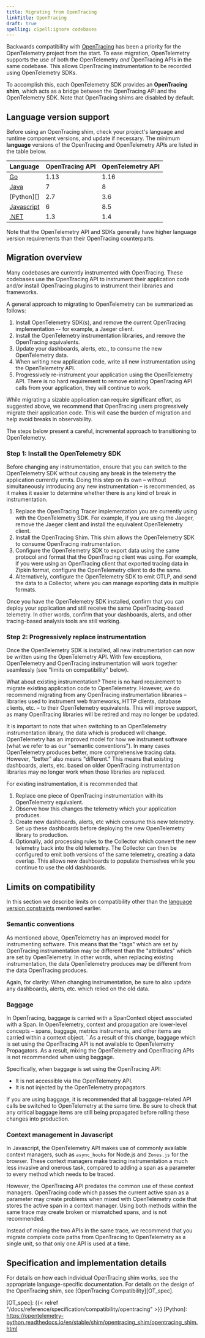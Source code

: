 ```yaml
---
title: Migrating from OpenTracing
linkTitle: OpenTracing
draft: true
spelling: cSpell:ignore codebases
---
```


Backwards compatibility with [OpenTracing][] has been a priority for the
OpenTelemetry project from the start. To ease migration, OpenTelemetry supports
the use of both the OpenTelemetry _and_ OpenTracing APIs in the same codebase.
This allows OpenTracing instrumentation to be recorded using OpenTelemetry SDKs.

To accomplish this, each OpenTelemetry SDK provides an **OpenTracing shim**,
which acts as a bridge between the OpenTracing API and the OpenTelemetry SDK.
Note that OpenTracing shims are disabled by default.

## Language version support

Before using an OpenTracing shim, check your project's language and runtime
component versions, and update if necessary. The minimum **language** versions
of the OpenTracing and OpenTelemetry APIs are listed in the table below.

| Language       | OpenTracing API  | OpenTelemetry API |
| -------------- | ---------------- | ----------------- |
| [Go][]         | 1.13             | 1.16              |
| [Java][]       | 7                | 8                 |
| [Python][]     | 2.7              | 3.6               |
| [Javascript][] | 6                | 8.5               |
| [.NET][]       | 1.3              | 1.4               |

Note that the OpenTelemetry API and SDKs generally have higher language version
requirements than their OpenTracing counterparts.

## Migration overview

Many codebases are currently instrumented with OpenTracing. These codebases use
the OpenTracing API to instrument their application code and/or install
OpenTracing plugins to instrument their libraries and frameworks.

A general approach to migrating to OpenTelemetry can be summarized as follows:

 1. Install OpenTelemetry SDK(s), and remove the current OpenTracing
    implementation -- for example, a Jaeger client.
 2. Install the OpenTelemetry instrumentation libraries, and remove the
    OpenTracing equivalents.
 3. Update your dashboards, alerts, etc., to consume the new OpenTelemetry data.
 4. When writing new application code, write all new instrumentation using the
    OpenTelemetry API.
 5. Progressively re-instrument your application using the OpenTelemetry API.
    There is no hard requirement to remove existing OpenTracing API calls from
    your application, they will continue to work.

While migrating a sizable application can require significant effort, as
suggested above, we recommend that OpenTracing users progressively migrate their
application code. This will ease the burden of migration and help avoid breaks
in observability.

The steps below present a careful, incremental approach to transitioning to
OpenTelemetry.

### Step 1: Install the OpenTelemetry SDK

Before changing any instrumentation, ensure that you can switch to the
OpenTelemetry SDK without causing any break in the telemetry the application
currently emits. Doing this step on its own – without simultaneously introducing
any new instrumentation – is recommended, as it makes it easier to determine whether
there is any kind of break in instrumentation.

 1. Replace the OpenTracing Tracer implementation you are currently using with
    the OpenTelemetry SDK. For example, if you are using the Jaeger, remove the
    Jaeger client and install the equivalent OpenTelemetry client.
 2. Install the OpenTracing Shim. This shim allows the OpenTelemetry SDK to
    consume OpenTracing instrumentation.
 3. Configure the OpenTelemetry SDK to export data using the same protocol and
    format that the OpenTracing client was using. For example, if you were using an
    OpenTracing client that exported tracing data in Zipkin format, configure the
    OpenTelemetry client to do the same.
 4. Alternatively, configure the OpenTelemetry SDK to emit OTLP, and send the
    data to a Collector, where you can manage exporting data in multiple formats.

Once you have the OpenTelemetry SDK installed, confirm that you can deploy your
application and still receive the same OpenTracing-based telemetry. In other
words, confirm that your dashboards, alerts, and other tracing-based analysis
tools are still working.

### Step 2: Progressively replace instrumentation

Once the OpenTelemetry SDK is installed, all new instrumentation can now be
written using the OpenTelemetry API. With few exceptions, OpenTelemetry and
OpenTracing instrumentation will work together seamlessly (see "limits on
compatibility" below).

What about existing instrumentation? There is no hard requirement to migrate
existing application code to OpenTelemetry. However, we do recommend migrating
from any OpenTracing instrumentation libraries – libraries used to instrument
web frameworks, HTTP clients, database clients, etc. – to their OpenTelemetry
equivalents. This will improve support, as many OpenTracing libraries will be
retired and may no longer be updated.

It is important to note that when switching to an OpenTelemetry instrumentation
library, the data which is produced will change. OpenTelemetry has an improved
model for how we instrument software (what we refer to as our "semantic
conventions"). In many cases OpenTelemetry produces better, more comprehensive
tracing data. However, "better" also means "different." This means that existing
dashboards, alerts, etc. based on older OpenTracing instrumentation libraries
may no longer work when those libraries are replaced.

For existing instrumentation, it is recommended that

 1. Replace one piece of OpenTracing instrumentation with its OpenTelemetry
    equivalent.
 2. Observe how this changes the telemetry which your application produces.
 3. Create new dashboards, alerts, etc which consume this new telemetry. Set up
    these dashboards before deploying the new OpenTelemetry library to production.
 4. Optionally, add processing rules to the Collector which convert the new
    telemetry back into the old telemetry. The Collector can then be configured to
    emit both versions of the same telemetry, creating a data overlap. This allows
    new dashboards to populate themselves while you continue to use the old
    dashboards.

## Limits on compatibility

In this section we describe limits on compatibility other than the [language
version constraints](#language-version-support) mentioned earlier.

### Semantic conventions

As mentioned above, OpenTelemetry has an improved model for instrumenting
software. This means that the "tags" which are set by OpenTracing
instrumentation may be different than the "attributes" which are set by
OpenTelemetry. In other words, when replacing existing instrumentation, the data
OpenTelemetry produces may be different from the data OpenTracing produces.

Again, for clarity: When changing instrumentation, be sure to also update any
dashboards, alerts, etc. which relied on the old data.

### Baggage

In OpenTracing, baggage is carried with a SpanContext object associated with a
Span. In OpenTelemetry, context and propagation are lower-level concepts –
spans, baggage, metrics instruments, and other items are carried within a
context object.
`
As a result of this change, baggage which is set using the OpenTracing API is
not available to OpenTelemetry Propagators. As a result, mixing the
OpenTelemetry and OpenTracing APIs is not recommended when using baggage.

Specifically, when baggage is set using the OpenTracing API:

* It is not accessible via the OpenTelemetry API.
* It is not injected by the OpenTelemetry propagators.

If you are using baggage, it is recommended that all baggage-related API calls
be switched to OpenTelemetry at the same time. Be sure to check that any
critical baggage items are still being propagated before rolling these changes
into production.

### Context management in Javascript

In Javascript, the OpenTelemetry API makes use of commonly available context
managers, such as `async_hooks` for Node.js and `Zones.js` for the browser. These
context managers make tracing instrumentation a much less invasive and onerous
task, compared to adding a span as a parameter to every method which needs to
be traced.

However, the OpenTracing API predates the common use of these context managers.
OpenTracing code which passes the current active span as a parameter may create
problems when mixed with OpenTelemetry code that stores the active span in a
context manager. Using both methods within the same trace may create broken or
mismatched spans, and is not recommended.

Instead of mixing the two APIs in the same trace, we recommend that you migrate
complete code paths from OpenTracing to OpenTelemetry as a single unit, so that
only one API is used at a time.


## Specification and implementation details

For details on how each individual OpenTracing shim works, see the appropriate
language-specific documentation. For details on the design of the OpenTracing
shim, see [OpenTracing Compatibility][OT_spec].

[.NET]: /docs/instrumentation/net/shim/
[Go]: https://pkg.go.dev/go.opentelemetry.io/otel/bridge/opentracing
[Java]: https://github.com/open-telemetry/opentelemetry-java/tree/main/opentracing-shim
[Javascript]: https://www.npmjs.com/package/@opentelemetry/shim-opentracing
[OpenTracing]: https://opentracing.io
[OT_spec]: {{< relref "/docs/reference/specification/compatibility/opentracing" >}}
[Python]: https://opentelemetry-python.readthedocs.io/en/stable/shim/opentracing_shim/opentracing_shim.html
